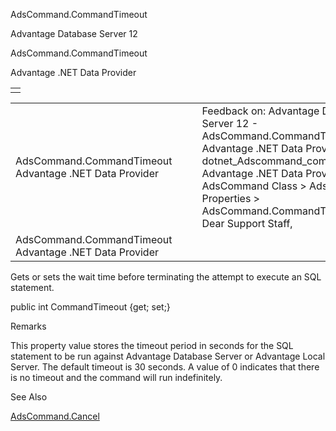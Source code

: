 AdsCommand.CommandTimeout




Advantage Database Server 12  

AdsCommand.CommandTimeout

Advantage .NET Data Provider

|  |
| --- |
|  |

|  |  |  |  |  |
| --- | --- | --- | --- | --- |
| AdsCommand.CommandTimeout  Advantage .NET Data Provider |  |  | Feedback on: Advantage Database Server 12 - AdsCommand.CommandTimeout Advantage .NET Data Provider dotnet\_Adscommand\_commandtimeout Advantage .NET Data Provider > AdsCommand Class > AdsCommand Properties > AdsCommand.CommandTimeout / Dear Support Staff, |  |
| AdsCommand.CommandTimeout  Advantage .NET Data Provider |  |  |  |  |

Gets or sets the wait time before terminating the attempt to execute an SQL statement.

public int CommandTimeout {get; set;}

Remarks

This property value stores the timeout period in seconds for the SQL statement to be run against Advantage Database Server or Advantage Local Server. The default timeout is 30 seconds. A value of 0 indicates that there is no timeout and the command will run indefinitely.

See Also

[AdsCommand.Cancel](dotnet_adscommand_cancel.htm)